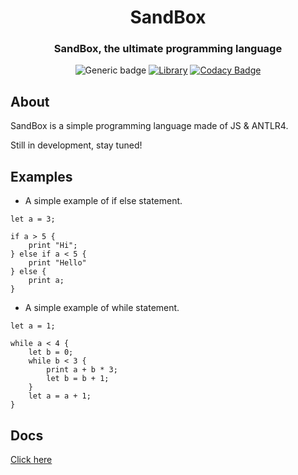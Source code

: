 <h1 align="center">SandBox</h1>
<h3 align="center">SandBox, the ultimate programming language</h3>
<div align="center">
  
![Generic badge](https://img.shields.io/badge/Version-0.1.0-blue.svg)
[![Library](https://img.shields.io/badge/ANTLR_version-4.8.0-blueviolet)](https://www.antlr.org/)
[![Codacy Badge](https://app.codacy.com/project/badge/Grade/c637f71ed86f489e8100ce9dc6f04e45)](https://www.codacy.com/gh/redteadeveloper/SandBox/dashboard?utm_source=github.com&amp;utm_medium=referral&amp;utm_content=redteadeveloper/SandBox&amp;utm_campaign=Badge_Grade)

</div>

## About
SandBox is a simple programming language made of JS & ANTLR4.

Still in development, stay tuned!

## Examples

- A simple example of if else statement.
```
let a = 3;

if a > 5 {
    print "Hi";
} else if a < 5 {
    print "Hello"
} else {
    print a;
}
```

- A simple example of while statement.
```
let a = 1;

while a < 4 {
    let b = 0;
    while b < 3 {
        print a + b * 3;
        let b = b + 1;
    }
    let a = a + 1;
}
```



## Docs
[Click here](https://github.com/redteadeveloper/SandBox/tree/main/docs)
